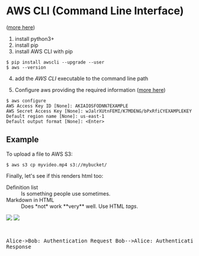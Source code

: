 # AWS CLI (Command Line Interface)
([more here](https://docs.aws.amazon.com/cli/latest/userguide/awscli-install-linux.html))

1. install python3+
2. install pip
3. install AWS CLI with pip
```shell
$ pip install awscli --upgrade --user
$ aws --version
```
4. add the _AWS CLI_ executable to the command line path

5. Configure aws providing the required information
   ([more here](https://docs.aws.amazon.com/cli/latest/userguide/cli-chap-getting-started.html))

```shell
$ aws configure
AWS Access Key ID [None]: AKIAIOSFODNN7EXAMPLE
AWS Secret Access Key [None]: wJalrXUtnFEMI/K7MDENG/bPxRfiCYEXAMPLEKEY
Default region name [None]: us-east-1
Default output format [None]: <Enter>
```

## Example
To upload a file to AWS S3:

```shell
$ aws s3 cp myvideo.mp4 s3://mybucket/
```
Finally, let's see if this renders html too:

<html>
<dl>
  <dt>Definition list</dt>
  <dd>Is something people use sometimes.</dd>

  <dt>Markdown in HTML</dt>
  <dd>Does *not* work **very** well. Use HTML <em>tags</em>.</dd>
</dl>
<img src="http://yuml.me/diagram/scruffy/usecase/(Register)>(confirm event)" >
<img src="http://yuml.me/diagram/scruffy/usecase/[Source](message>[Dest]" >
<div class=wsd wsd-style="modern-blue" ><pre>

Alice->Bob: Authentication Request
Bob-->Alice: Authentication Response

</pre></div><script type="text/javascript" src="http://www.websequencediagrams.com/service.js"></script>
</html>
